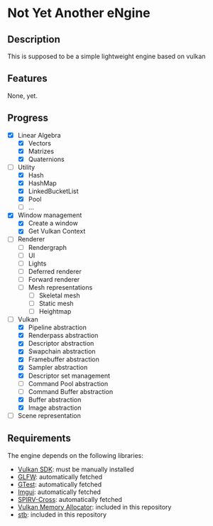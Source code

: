 # Not Yet Another eNgine

## Description

This is supposed to be a simple lightweight engine based on vulkan

## Features

None, yet.

## Progress

- [x] Linear Algebra
	- [x] Vectors
	- [x] Matrizes
	- [x] Quaternions
- [ ] Utility
	- [x] Hash
	- [x] HashMap
	- [x] LinkedBucketList
	- [x] Pool
	- [ ] ...
- [x] Window management
	- [x] Create a window
	- [x] Get Vulkan Context
- [ ] Renderer
	- [ ] Rendergraph
	- [ ] UI
	- [ ] Lights
	- [ ] Deferred renderer
	- [ ] Forward renderer
	- [ ] Mesh representations
		- [ ] Skeletal mesh
		- [ ] Static mesh
		- [ ] Heightmap
- [ ] Vulkan
	- [x] Pipeline abstraction
	- [x] Renderpass abstraction
	- [x] Descriptor abstraction
	- [x] Swapchain abstraction
	- [x] Framebuffer abstraction
	- [x] Sampler abstraction
	- [x] Descriptor set management 
	- [ ] Command Pool abstraction
	- [ ] Command Buffer abstraction
	- [x] Buffer abstraction
	- [x] Image abstraction
- [ ] Scene representation

## Requirements

The engine depends on the following libraries:

- [Vulkan SDK](https://vulkan.lunarg.com/): must be manually installed
- [GLFW](https://github.com/glfw/glfw): automatically fetched
- [GTest](https://github.com/google/googletest): automatically fetched
- [Imgui](https://github.com/ocornut/imgui): automatically fetched
- [SPIRV-Cross](https://github.com/KhronosGroup/SPIRV-Cross): automatically fetched
- [Vulkan Memory Allocator](https://github.com/GPUOpen-LibrariesAndSDKs/VulkanMemoryAllocator): included in this repository
- [stb](https://github.com/nothings/stb): included in this repository